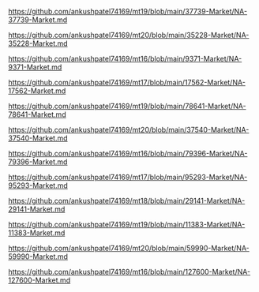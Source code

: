 <p><a href="https://github.com/ankushpatel74169/mt19/blob/main/37739-Market/NA-37739-Market.md">https://github.com/ankushpatel74169/mt19/blob/main/37739-Market/NA-37739-Market.md</a></p><p><a href="https://github.com/ankushpatel74169/mt20/blob/main/35228-Market/NA-35228-Market.md">https://github.com/ankushpatel74169/mt20/blob/main/35228-Market/NA-35228-Market.md</a></p><p><a href="https://github.com/ankushpatel74169/mt16/blob/main/9371-Market/NA-9371-Market.md">https://github.com/ankushpatel74169/mt16/blob/main/9371-Market/NA-9371-Market.md</a></p><p><a href="https://github.com/ankushpatel74169/mt17/blob/main/17562-Market/NA-17562-Market.md">https://github.com/ankushpatel74169/mt17/blob/main/17562-Market/NA-17562-Market.md</a></p><p><a href="https://github.com/ankushpatel74169/mt19/blob/main/78641-Market/NA-78641-Market.md">https://github.com/ankushpatel74169/mt19/blob/main/78641-Market/NA-78641-Market.md</a></p><p><a href="https://github.com/ankushpatel74169/mt20/blob/main/37540-Market/NA-37540-Market.md">https://github.com/ankushpatel74169/mt20/blob/main/37540-Market/NA-37540-Market.md</a></p><p><a href="https://github.com/ankushpatel74169/mt16/blob/main/79396-Market/NA-79396-Market.md">https://github.com/ankushpatel74169/mt16/blob/main/79396-Market/NA-79396-Market.md</a></p><p><a href="https://github.com/ankushpatel74169/mt17/blob/main/95293-Market/NA-95293-Market.md">https://github.com/ankushpatel74169/mt17/blob/main/95293-Market/NA-95293-Market.md</a></p><p><a href="https://github.com/ankushpatel74169/mt18/blob/main/29141-Market/NA-29141-Market.md">https://github.com/ankushpatel74169/mt18/blob/main/29141-Market/NA-29141-Market.md</a></p><p><a href="https://github.com/ankushpatel74169/mt19/blob/main/11383-Market/NA-11383-Market.md">https://github.com/ankushpatel74169/mt19/blob/main/11383-Market/NA-11383-Market.md</a></p><p><a href="https://github.com/ankushpatel74169/mt20/blob/main/59990-Market/NA-59990-Market.md">https://github.com/ankushpatel74169/mt20/blob/main/59990-Market/NA-59990-Market.md</a></p><p><a href="https://github.com/ankushpatel74169/mt16/blob/main/127600-Market/NA-127600-Market.md">https://github.com/ankushpatel74169/mt16/blob/main/127600-Market/NA-127600-Market.md</a></p>
